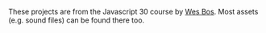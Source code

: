 These projects are from the Javascript 30 course by [Wes Bos](https://github.com/wesbos). Most assets (e.g. sound files) can be found there too.